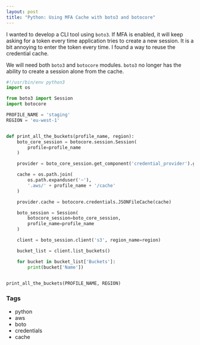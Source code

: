 ```yaml
---
layout: post
title: "Python: Using MFA Cache with boto3 and botocore"
---
```


I wanted to develop a CLI tool using `boto3`. If MFA is enabled, it will keep asking for a token every time application tries to create a new session. It is a bit annoying to enter the token every time. I found a way to reuse the credential cache.

We will need both `boto3` and `botocore` modules. `boto3` no longer has the ability to create a session alone from the cache.  

```python
#!/usr/bin/env python3
import os

from boto3 import Session
import botocore

PROFILE_NAME = 'staging'
REGION = 'eu-west-1'


def print_all_the_buckets(profile_name, region):
    boto_core_session = botocore.session.Session(
        profile=profile_name
    )

    provider = boto_core_session.get_component('credential_provider').get_provider('assume-role')

    cache = os.path.join(
        os.path.expanduser('~'),
        '.aws/' + profile_name + '/cache'
    )

    provider.cache = botocore.credentials.JSONFileCache(cache)

    boto_session = Session(
        botocore_session=boto_core_session,
        profile_name=profile_name
    )

    client = boto_session.client('s3', region_name=region)

    bucket_list = client.list_buckets()

    for bucket in bucket_list['Buckets']:
        print(bucket['Name'])


print_all_the_buckets(PROFILE_NAME, REGION)
```

### Tags

- python
- aws
- boto
- credentials
- cache